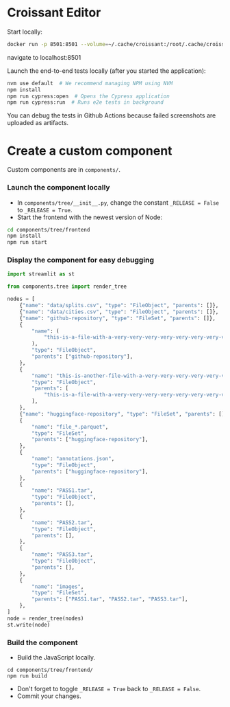 # Croissant Editor

Start locally:

```bash
docker run -p 8501:8501 --volume=~/.cache/croissant:/root/.cache/croissant -it $(docker build -q .) 
```
navigate to localhost:8501

Launch the end-to-end tests locally (after you started the application):

```bash
nvm use default  # We recommend managing NPM using NVM
npm install
npm run cypress:open  # Opens the Cypress application
npm run cypress:run  # Runs e2e tests in background
```

You can debug the tests in Github Actions because failed screenshots are uploaded as artifacts.

# Create a custom component

Custom components are in `components/`.

### Launch the component locally

- In `components/tree/__init__.py`, change the constant `_RELEASE = False` to `_RELEASE = True`.
- Start the frontend with the newest version of Node:

```bash
cd components/tree/frontend
npm install
npm run start
```

### Display the component for easy debugging

```python
import streamlit as st

from components.tree import render_tree

nodes = [
    {"name": "data/splits.csv", "type": "FileObject", "parents": []},
    {"name": "data/cities.csv", "type": "FileObject", "parents": []},
    {"name": "github-repository", "type": "FileSet", "parents": []},
    {
        "name": (
            "this-is-a-file-with-a-very-very-very-very-very-very-very-very-long-name"
        ),
        "type": "FileObject",
        "parents": ["github-repository"],
    },
    {
        "name": "this-is-another-file-with-a-very-very-very-very-very-very-very-very-long-name",
        "type": "FileObject",
        "parents": [
            "this-is-a-file-with-a-very-very-very-very-very-very-very-very-long-name"
        ],
    },
    {"name": "huggingface-repository", "type": "FileSet", "parents": []},
    {
        "name": "file_*.parquet",
        "type": "FileSet",
        "parents": ["huggingface-repository"],
    },
    {
        "name": "annotations.json",
        "type": "FileObject",
        "parents": ["huggingface-repository"],
    },
    {
        "name": "PASS1.tar",
        "type": "FileObject",
        "parents": [],
    },
    {
        "name": "PASS2.tar",
        "type": "FileObject",
        "parents": [],
    },
    {
        "name": "PASS3.tar",
        "type": "FileObject",
        "parents": [],
    },
    {
        "name": "images",
        "type": "FileSet",
        "parents": ["PASS1.tar", "PASS2.tar", "PASS3.tar"],
    },
]
node = render_tree(nodes)
st.write(node)
```

### Build the component

- Build the JavaScript locally.

```
cd components/tree/frontend/
npm run build
```

- Don't forget to toggle `_RELEASE = True` back to `_RELEASE = False`.
- Commit your changes.
